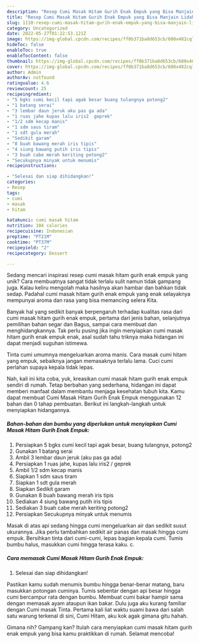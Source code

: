 ```yaml
---
description: "Resep Cumi Masak Hitam Gurih Enak Empuk yang Bisa Manjain Lidah"
title: "Resep Cumi Masak Hitam Gurih Enak Empuk yang Bisa Manjain Lidah"
slug: 1110-resep-cumi-masak-hitam-gurih-enak-empuk-yang-bisa-manjain-lidah
category: Uncategorized
date: 2022-05-27T01:22:53.121Z
image: https://img-global.cpcdn.com/recipes/ff0b371ba8d653cb/680x482cq70/cumi-masak-hitam-gurih-enak-empuk-foto-resep-utama.jpg
hideToc: false
enableToc: true
enableTocContent: false
thumbnail: https://img-global.cpcdn.com/recipes/ff0b371ba8d653cb/680x482cq70/cumi-masak-hitam-gurih-enak-empuk-foto-resep-utama.jpg
cover: https://img-global.cpcdn.com/recipes/ff0b371ba8d653cb/680x482cq70/cumi-masak-hitam-gurih-enak-empuk-foto-resep-utama.jpg
author: Admin
authorAv: notfound
ratingvalue: 4.6
reviewcount: 25
recipeingredient:
- "5 bgks cumi kecil tapi agak besar buang tulangnya potong2"
- "1 batang serai"
- "3 lembar daun jeruk aku pas ga ada"
- "1 ruas jahe kupas lalu iris2  geprek"
- "1/2 sdm kecap manis"
- "1 sdm saus tiram"
- "1 sdt gula merah"
- "Sedikit garam"
- "8 buah bawang merah iris tipis"
- "4 siung bawang putih iris tipis"
- "3 buah cabe merah keriting potong2"
- "Secukupnya minyak untuk menumis"
recipeinstructions:

- "Selesai dan siap dihidangkan!"
categories:
- Resep
tags:
- cumi
- masak
- hitam

katakunci: cumi masak hitam 
nutrition: 104 calories
recipecuisine: Indonesian
preptime: "PT21M"
cooktime: "PT37M"
recipeyield: "2"
recipecategory: Dessert

---
```





Sedang mencari inspirasi resep cumi masak hitam gurih enak empuk yang unik? Cara membuatnya sangat tidak terlalu sulit namun tidak gampang juga. Kalau keliru mengolah maka hasilnya akan hambar dan bahkan tidak sedap. Padahal cumi masak hitam gurih enak empuk yang enak selayaknya mempunyai aroma dan rasa yang bisa memancing selera Kita.





Banyak hal yang sedikit banyak berpengaruh terhadap kualitas rasa dari cumi masak hitam gurih enak empuk, pertama dari jenis bahan, selanjutnya pemilihan bahan segar dan Bagus, sampai cara membuat dan menghidangkannya. Tak perlu pusing jika ingin menyiapkan cumi masak hitam gurih enak empuk enak,      asal sudah tahu triknya maka hidangan ini dapat menjadi suguhan istimewa.














Tinta cumi umumnya mengeluarkan aroma manis. Cara masak cumi hitam yang empuk, sebaiknya jangan memasaknya terlalu lama. Cuci cumi perlahan supaya kepala tidak lepas.






Nah, kali ini kita coba, yuk, kreasikan cumi masak hitam gurih enak empuk sendiri di rumah. Tetap berbahan yang sederhana, hidangan ini dapat memberi manfaat dalam membantu menjaga kesehatan tubuh kita. Kamu dapat membuat Cumi Masak Hitam Gurih Enak Empuk menggunakan 12 bahan dan 0 tahap pembuatan. Berikut ini langkah-langkah untuk menyiapkan hidangannya.

<!--inarticleads1-->

##### Bahan-bahan dan bumbu yang diperlukan untuk menyiapkan Cumi Masak Hitam Gurih Enak Empuk:

1. Persiapkan 5 bgks cumi kecil tapi agak besar, buang tulangnya, potong2
1. Gunakan 1 batang serai
1. Ambil 3 lembar daun jeruk (aku pas ga ada)
1. Persiapkan 1 ruas jahe, kupas lalu iris2 / geprek
1. Ambil 1/2 sdm kecap manis
1. Siapkan 1 sdm saus tiram
1. Siapkan 1 sdt gula merah
1. Siapkan Sedikit garam
1. Gunakan 8 buah bawang merah iris tipis
1. Sediakan 4 siung bawang putih iris tipis
1. Sediakan 3 buah cabe merah keriting potong2
1. Persiapkan Secukupnya minyak untuk menumis


Masak di atas api sedang hingga cumi mengeluarkan air dan sedikit susut ukurannya. Jika perlu tambahkan sedikit air panas dan masak hingga cumi empuk. Bersihkan tinta dari cumi-cumi, lepas bagian kepala cumi. Tumis bumbu halus, masukkan cumi hingga terasa kaku. c. 

<!--inarticleads2-->

##### Cara memasak Cumi Masak Hitam Gurih Enak Empuk:


1. Selesai dan siap dihidangkan!

Pastikan kamu sudah menumis bumbu hingga benar-benar matang, baru masukkan potongan cuminya. Tumis sebentar dengan api besar hingga cumi bercampur rata dengan bumbu. Membuat cumi bakar hampir sama dengan memasak ayam ataupun ikan bakar. Dulu juga aku kurang familiar dengan Cumi masak Tinta. Pertama kali liat waktu suami bawa dari salah satu warung terkenal di sini, Cumi Hitam, aku kok agak gimana gitu hahah. 

Gimana nih? Gampang kan? Itulah cara menyiapkan cumi masak hitam gurih enak empuk yang bisa kamu praktikkan di rumah. Selamat mencoba!
